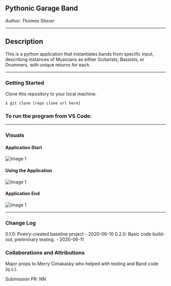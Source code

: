 ## Pythonic Garage Band

*Author: Thomas Sherer*

---

## Description

This is a python application that instantiates bands from specific input, describing instances of Musicians as either Guitarists, Bassists, or Drummers, with unique returns for each.

---

### Getting Started
Clone this repository to your local machine.

```
$ git clone [repo clone url here]
```

### To run the program from VS Code:
<!-- Select ```File``` -> ```Open``` -> ```Project/Solution```

Next navigate to the location into which you cloned the Repository.

Double click on the ```Lab01-About-Me``` directory.

Then select and open ```AboutMe.py``` -->

---

### Visuals
<!-- 
***[Add screenshots of your application in action]***
 -->

#### Application Start
![Image 1](https://via.placeholder.com/750x500)
#### Using the Application
![Image 1](https://via.placeholder.com/750x500)
#### Application End
![Image 1](https://via.placeholder.com/750x500)

---

### Change Log
<!-- 
***[The change log will list any changes made to the code base. This includes any changes from TA/Instructor feedback]***  
1.3: *Added summary comments to the methods* - 8 Nov 2010  
1.2: *Changed variable names to follow proper convention* - 6 Nov 2010  
1.1: *Added a Try/Catch/Finally for Question 2* - 5 Nov 2010  
 -->
0.1.0: Poetry-created baseline project - 2020-06-10
0.2.0: Basic code build-out, preliminary testing. - 2020-06-11

### Collaborations and Attributions
Major props to Merry Cimakasky who helped with testing and Band code (q.v.).


Submission PR: NN
